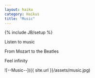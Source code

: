 ```yaml
---
layout: haiku
category: Haikus
title: "Music"
---
```

{% include JB/setup %}

Listen to music

From Mozart to the Beatles

Feel infinity


![--Music--]({{ site.url }}/assets/music.jpg)
